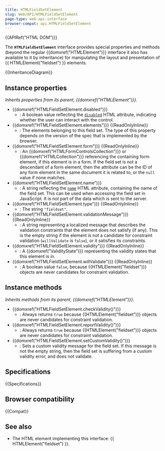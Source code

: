 ```yaml
---
title: HTMLFieldSetElement
slug: Web/API/HTMLFieldSetElement
page-type: web-api-interface
browser-compat: api.HTMLFieldSetElement
---
```


{{APIRef("HTML DOM")}}

The **`HTMLFieldSetElement`** interface provides special properties and methods (beyond the regular {{domxref("HTMLElement")}} interface it also has available to it by inheritance) for manipulating the layout and presentation of {{ HTMLElement("fieldset") }} elements.

{{InheritanceDiagram}}

## Instance properties

_Inherits properties from its parent, {{domxref("HTMLElement")}}._

- {{domxref("HTMLFieldSetElement.disabled")}}
  - : A boolean value reflecting the [`disabled`](/en-US/docs/Web/HTML/Reference/Elements/fieldset#disabled) HTML attribute, indicating whether the user can interact with the control.
- {{domxref("HTMLFieldSetElement.elements")}} {{ReadOnlyInline}}
  - : The elements belonging to this field set. The type of this property depends on the version of the spec that is implemented by the browser.
- {{domxref("HTMLFieldSetElement.form")}} {{ReadOnlyInline}}
  - : An {{domxref("HTMLFormControlsCollection")}} or {{domxref("HTMLCollection")}} referencing the containing form element, if this element is in a form.
    If the field set is not a descendant of a form element, then the attribute can be the ID of any form element in the same document it is related to, or the `null` value if none matches.
- {{domxref("HTMLFieldSetElement.name")}}
  - : A string reflecting the [`name`](/en-US/docs/Web/HTML/Reference/Elements/fieldset#name) HTML attribute, containing the name of the field set. This can be used when accessing the field set in JavaScript. It is _not_ part of the data which is sent to the server.
- {{domxref("HTMLFieldSetElement.type")}} {{ReadOnlyInline}}
  - : The string `"fieldset"`.
- {{domxref("HTMLFieldSetElement.validationMessage")}} {{ReadOnlyInline}}
  - : A string representing a localized message that describes the validation constraints that the element does not satisfy (if any). This is the empty string if the element is not a candidate for constraint validation (`willValidate` is `false`), or it satisfies its constraints.
- {{domxref("HTMLFieldSetElement.validity")}} {{ReadOnlyInline}}
  - : A {{domxref("ValidityState")}} representing the validity states that this element is in.
- {{domxref("HTMLFieldSetElement.willValidate")}} {{ReadOnlyInline}}
  - : A boolean value `false`, because {{HTMLElement("fieldset")}} objects are never candidates for constraint validation.

## Instance methods

_Inherits methods from its parent, {{domxref("HTMLElement")}}._

- {{domxref("HTMLFieldSetElement.checkValidity()")}}
  - : Always returns `true` because {{HTMLElement("fieldset")}} objects are never candidates for constraint validation.
- {{domxref("HTMLFieldSetElement.reportValidity()")}}
  - : Always returns `true` because {{HTMLElement("fieldset")}} objects are never candidates for constraint validation.
- {{domxref("HTMLFieldSetElement.setCustomValidity()")}}
  - : Sets a custom validity message for the field set. If this message is not the empty string, then the field set is suffering from a custom validity error, and does not validate.

## Specifications

{{Specifications}}

## Browser compatibility

{{Compat}}

## See also

- The HTML element implementing this interface: {{ HTMLElement("fieldset") }}.
